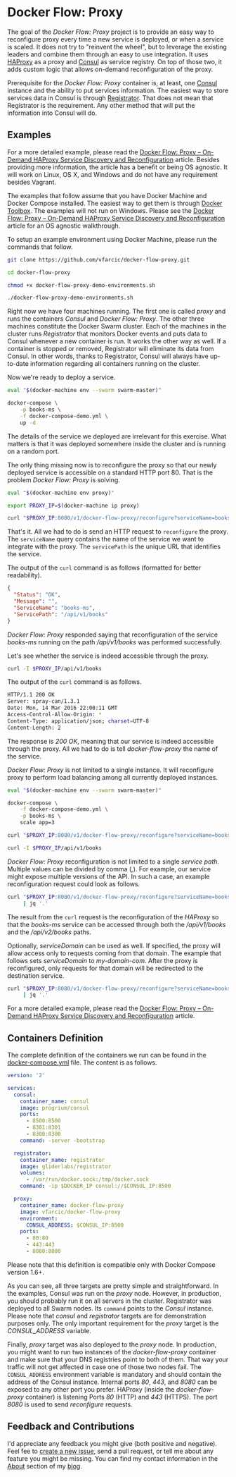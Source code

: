 Docker Flow: Proxy
==================

The goal of the *Docker Flow: Proxy* project is to provide an easy way to reconfigure proxy every time a new service is deployed, or when a service is scaled. It does not try to "reinvent the wheel", but to leverage the existing leaders and combine them through an easy to use integration. It uses [HAProxy](http://www.haproxy.org/) as a proxy and [Consul](https://www.consul.io/) as service registry. On top of those two, it adds custom logic that allows on-demand reconfiguration of the proxy.

Prerequisite for the *Docker Flow: Proxy* container is, at least, one [Consul](https://www.consul.io/) instance and the ability to put services information. The easiest way to store services data in Consul is through [Registrator]([Registrator](https://github.com/gliderlabs/registrator)). That does not mean that Registrator is the requirement. Any other method that will put the information into Consul will do.

Examples
--------

For a more detailed example, please read the [Docker Flow: Proxy – On-Demand HAProxy Service Discovery and Reconfiguration](http://technologyconversations.com/2016/03/21/docker-flow-proxy-on-demand-haproxy-service-discovery-and-reconfiguration/) article. Besides providing more information, the article has a benefit or being OS agnostic. It will work on Linux, OS X, and Windows and do not have any requirement besides Vagrant.

The examples that follow assume that you have Docker Machine and Docker Compose installed. The easiest way to get them is through [Docker Toolbox](https://www.docker.com/products/docker-toolbox). The examples will not run on Windows. Please see the [Docker Flow: Proxy – On-Demand HAProxy Service Discovery and Reconfiguration](http://technologyconversations.com/2016/03/21/docker-flow-proxy-on-demand-haproxy-service-discovery-and-reconfiguration/) article for an OS agnostic walkthrough.

To setup an example environment using Docker Machine, please run the commands that follow.

```bash
git clone https://github.com/vfarcic/docker-flow-proxy.git

cd docker-flow-proxy

chmod +x docker-flow-proxy-demo-environments.sh

./docker-flow-proxy-demo-environments.sh
```

Right now we have four machines running. The first one is called *proxy* and runs the containers *Consul* and *Docker Flow: Proxy*. The other three machines constitute the Docker Swarm cluster. Each of the machines in the cluster runs *Registrator* that monitors Docker events and puts data to Consul whenever a new container is run. It works the other way as well. If a container is stopped or removed, Registrator will eliminate its data from Consul. In other words, thanks to Registrator, Consul will always have up-to-date information regarding all containers running on the cluster.

Now we're ready to deploy a service.

```bash
eval "$(docker-machine env --swarm swarm-master)"

docker-compose \
    -p books-ms \
    -f docker-compose-demo.yml \
    up -d
```

The details of the service we deployed are irrelevant for this exercise. What matters is that it was deployed somewhere inside the cluster and is running on a random port.

The only thing missing now is to reconfigure the proxy so that our newly deployed service is accessible on a standard HTTP port 80. That is the problem *Docker Flow: Proxy* is solving.

```bash
eval "$(docker-machine env proxy)"

export PROXY_IP=$(docker-machine ip proxy)

curl "$PROXY_IP:8080/v1/docker-flow-proxy/reconfigure?serviceName=books-ms&servicePath=/api/v1/books"
```

That's it. All we had to do is send an HTTP request to `reconfigure` the proxy. The `serviceName` query contains the name of the service we want to integrate with the proxy. The `servicePath` is the unique URL that identifies the service.

The output of the `curl` command is as follows (formatted for better readability).

```json
{
  "Status": "OK",
  "Message": "",
  "ServiceName": "books-ms",
  "ServicePath": "/api/v1/books"
}
```

*Docker Flow: Proxy* responded saying that reconfiguration of the service *books-ms* running on the path */api/v1/books* was performed successfully.

Let's see whether the service is indeed accessible through the proxy.

```bash
curl -I $PROXY_IP/api/v1/books
```

The output of the `curl` command is as follows.

```bash
HTTP/1.1 200 OK
Server: spray-can/1.3.1
Date: Mon, 14 Mar 2016 22:08:11 GMT
Access-Control-Allow-Origin: *
Content-Type: application/json; charset=UTF-8
Content-Length: 2
```

The response is *200 OK*, meaning that our service is indeed accessible through the proxy. All we had to do is tell *docker-flow-proxy* the name of the service.

*Docker Flow: Proxy* is not limited to a single instance. It will reconfigure proxy to perform load balancing among all currently deployed instances.

```bash
eval "$(docker-machine env --swarm swarm-master)"

docker-compose \
    -f docker-compose-demo.yml \
    -p books-ms \
    scale app=3

curl "$PROXY_IP:8080/v1/docker-flow-proxy/reconfigure?serviceName=books-ms&servicePath=/api/v1/books"

curl -I $PROXY_IP/api/v1/books
```

*Docker Flow: Proxy* reconfiguration is not limited to a single *service path*. Multiple values can be divided by comma (*,*). For example, our service might expose multiple versions of the API. In such a case, an example reconfiguration request could look as follows.

```bash
curl "$PROXY_IP:8080/v1/docker-flow-proxy/reconfigure?serviceName=books-ms&servicePath=/api/v1/books,/api/v2/books" \
     | jq '.'
```

The result from the `curl` request is the reconfiguration of the *HAProxy* so that the *books-ms* service can be accessed through both the */api/v1/books* and the */api/v2/books* paths.

Optionally, *serviceDomain* can be used as well. If specified, the proxy will allow access only to requests coming from that domain. The example that follows sets *serviceDomain* to *my-domain-com*. After the proxy is reconfigured, only requests for that domain will be redirected to the destination service.

```bash
curl "$PROXY_IP:8080/v1/docker-flow-proxy/reconfigure?serviceName=books-ms&servicePath=/&serviceDomain=my-domain.com" \
     | jq '.'
```

For a more detailed example, please read the [Docker Flow: Proxy – On-Demand HAProxy Service Discovery and Reconfiguration](http://technologyconversations.com/2016/03/21/docker-flow-proxy-on-demand-haproxy-service-discovery-and-reconfiguration/) article.

Containers Definition
---------------------

The complete definition of the containers we run can be found in the [docker-compose.yml](https://github.com/vfarcic/docker-flow-proxy/blob/master/docker-compose.yml) file. The content is as follows.

```yml
version: '2'

services:
  consul:
    container_name: consul
    image: progrium/consul
    ports:
      - 8500:8500
      - 8301:8301
      - 8300:8300
    command: -server -bootstrap

  registrator:
    container_name: registrator
    image: gliderlabs/registrator
    volumes:
      - /var/run/docker.sock:/tmp/docker.sock
    command: -ip $DOCKER_IP consul://$CONSUL_IP:8500

  proxy:
    container_name: docker-flow-proxy
    image: vfarcic/docker-flow-proxy
    environment:
      CONSUL_ADDRESS: $CONSUL_IP:8500
    ports:
      - 80:80
      - 443:443
      - 8080:8080
```

Please note that this definition is compatible only with Docker Compose version 1.6+.

As you can see, all three targets are pretty simple and straightforward. In the examples, Consul was run on the *proxy* node. However, in production, you should probably run it on all servers in the cluster. Registrator was deployed to all Swarm nodes. Its `command` points to the *Consul* instance. Please note that *consul* and *registrator* targets are for demonstration purposes only. The only important requirement for the *proxy* target is the *CONSUL_ADDRESS* variable.

Finally, *proxy* target was also deployed to the *proxy* node. In production, you might want to run two instances of the *docker-flow-proxy* container and make sure that your DNS registries point to both of them. That way your traffic will not get affected in case one of those two nodes fail. The `CONSUL_ADDRESS` environment variable is mandatory and should contain the address of the Consul instance. Internal ports *80*, *443*, and *8080* can be exposed to any other port you prefer. HAProxy (inside the *docker-flow-proxy* container) is listening Ports *80* (HTTP) and *443* (HTTPS). The port *8080* is used to send *reconfigure* requests.

Feedback and Contributions
--------------------------

I'd appreciate any feedback you might give (both positive and negative). Feel fee to [create a new issue](https://github.com/vfarcic/docker-flow-proxy/issues), send a pull request, or tell me about any feature you might be missing. You can find my contact information in the [About](http://technologyconversations.com/about/) section of my [blog](http://technologyconversations.com/).

